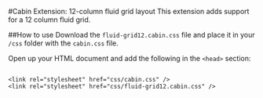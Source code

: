 #Cabin Extension: 12-column fluid grid layout
This extension adds support for a 12 column fluid grid.

##How to use
Download the <code>fluid-grid12.cabin.css</code> file and place it in your <code>/css</code> folder with the <code>cabin.css</code> file.

Open up your HTML document and add the following in the <code>&lt;head&gt;</code> section:
<pre><code>
&lt;link rel="stylesheet" href="css/cabin.css" /&gt;
&lt;link rel="stylesheet" href="css/fluid-grid12.cabin.css" /&gt;
</code></pre>